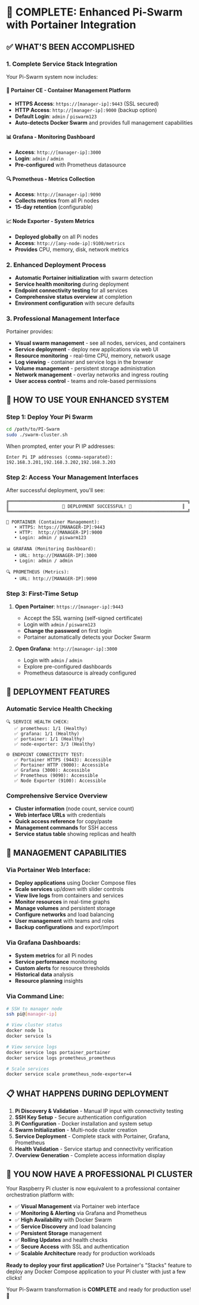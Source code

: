 # 🎉 COMPLETE: Enhanced Pi-Swarm with Portainer Integration

## ✅ **WHAT'S BEEN ACCOMPLISHED**

### **1. Complete Service Stack Integration**
Your Pi-Swarm system now includes:

#### **🐳 Portainer CE** - Container Management Platform
- **HTTPS Access**: `https://[manager-ip]:9443` (SSL secured)
- **HTTP Access**: `http://[manager-ip]:9000` (backup option)
- **Default Login**: `admin` / `piswarm123`
- **Auto-detects Docker Swarm** and provides full management capabilities

#### **📊 Grafana** - Monitoring Dashboard
- **Access**: `http://[manager-ip]:3000`
- **Login**: `admin` / `admin`
- **Pre-configured** with Prometheus datasource

#### **🔍 Prometheus** - Metrics Collection
- **Access**: `http://[manager-ip]:9090`
- **Collects metrics** from all Pi nodes
- **15-day retention** (configurable)

#### **📈 Node Exporter** - System Metrics
- **Deployed globally** on all Pi nodes
- **Access**: `http://[any-node-ip]:9100/metrics`
- **Provides** CPU, memory, disk, network metrics

### **2. Enhanced Deployment Process**
- **Automatic Portainer initialization** with swarm detection
- **Service health monitoring** during deployment
- **Endpoint connectivity testing** for all services
- **Comprehensive status overview** at completion
- **Environment configuration** with secure defaults

### **3. Professional Management Interface**
Portainer provides:
- **Visual swarm management** - see all nodes, services, and containers
- **Service deployment** - deploy new applications via web UI
- **Resource monitoring** - real-time CPU, memory, network usage
- **Log viewing** - container and service logs in the browser
- **Volume management** - persistent storage administration
- **Network management** - overlay networks and ingress routing
- **User access control** - teams and role-based permissions

## 🚀 **HOW TO USE YOUR ENHANCED SYSTEM**

### **Step 1: Deploy Your Pi Swarm**
```bash
cd /path/to/PI-Swarm
sudo ./swarm-cluster.sh
```

When prompted, enter your Pi IP addresses:
```
Enter Pi IP addresses (comma-separated): 192.168.3.201,192.168.3.202,192.168.3.203
```

### **Step 2: Access Your Management Interfaces**

After successful deployment, you'll see:
```
╔═══════════════════════════════════════════════════════════════════╗
║                    🎉 DEPLOYMENT SUCCESSFUL! 🎉                   ║
╚═══════════════════════════════════════════════════════════════════╝

🐳 PORTAINER (Container Management):
   • HTTPS: https://[MANAGER-IP]:9443
   • HTTP:  http://[MANAGER-IP]:9000
   • Login: admin / piswarm123

📊 GRAFANA (Monitoring Dashboard):
   • URL: http://[MANAGER-IP]:3000
   • Login: admin / admin

🔍 PROMETHEUS (Metrics):
   • URL: http://[MANAGER-IP]:9090
```

### **Step 3: First-Time Setup**

1. **Open Portainer**: `https://[manager-ip]:9443`
   - Accept the SSL warning (self-signed certificate)
   - Login with `admin` / `piswarm123`
   - **Change the password** on first login
   - Portainer automatically detects your Docker Swarm

2. **Open Grafana**: `http://[manager-ip]:3000`
   - Login with `admin` / `admin`
   - Explore pre-configured dashboards
   - Prometheus datasource is already configured

## 🎯 **DEPLOYMENT FEATURES**

### **Automatic Service Health Checking**
```
🔍 SERVICE HEALTH CHECK:
   ✅ prometheus: 1/1 (Healthy)
   ✅ grafana: 1/1 (Healthy)
   ✅ portainer: 1/1 (Healthy)
   ✅ node-exporter: 3/3 (Healthy)

🌐 ENDPOINT CONNECTIVITY TEST:
   ✅ Portainer HTTPS (9443): Accessible
   ✅ Portainer HTTP (9000): Accessible
   ✅ Grafana (3000): Accessible
   ✅ Prometheus (9090): Accessible
   ✅ Node Exporter (9100): Accessible
```

### **Comprehensive Service Overview**
- **Cluster information** (node count, service count)
- **Web interface URLs** with credentials
- **Quick access reference** for copy/paste
- **Management commands** for SSH access
- **Service status table** showing replicas and health

## 🔧 **MANAGEMENT CAPABILITIES**

### **Via Portainer Web Interface:**
- **Deploy applications** using Docker Compose files
- **Scale services** up/down with slider controls
- **View live logs** from containers and services
- **Monitor resources** in real-time graphs
- **Manage volumes** and persistent storage
- **Configure networks** and load balancing
- **User management** with teams and roles
- **Backup configurations** and export/import

### **Via Grafana Dashboards:**
- **System metrics** for all Pi nodes
- **Service performance** monitoring
- **Custom alerts** for resource thresholds
- **Historical data** analysis
- **Resource planning** insights

### **Via Command Line:**
```bash
# SSH to manager node
ssh pi@[manager-ip]

# View cluster status
docker node ls
docker service ls

# View service logs
docker service logs portainer_portainer
docker service logs prometheus_prometheus

# Scale services
docker service scale prometheus_node-exporter=4
```

## 📋 **WHAT HAPPENS DURING DEPLOYMENT**

1. **Pi Discovery & Validation** - Manual IP input with connectivity testing
2. **SSH Key Setup** - Secure authentication configuration
3. **Pi Configuration** - Docker installation and system setup
4. **Swarm Initialization** - Multi-node cluster creation
5. **Service Deployment** - Complete stack with Portainer, Grafana, Prometheus
6. **Health Validation** - Service startup and connectivity verification
7. **Overview Generation** - Complete access information display

## 🎉 **YOU NOW HAVE A PROFESSIONAL PI CLUSTER**

Your Raspberry Pi cluster is now equivalent to a professional container orchestration platform with:

- ✅ **Visual Management** via Portainer web interface
- ✅ **Monitoring & Alerting** via Grafana and Prometheus
- ✅ **High Availability** with Docker Swarm
- ✅ **Service Discovery** and load balancing
- ✅ **Persistent Storage** management
- ✅ **Rolling Updates** and health checks
- ✅ **Secure Access** with SSL and authentication
- ✅ **Scalable Architecture** ready for production workloads

**Ready to deploy your first application?** Use Portainer's "Stacks" feature to deploy any Docker Compose application to your Pi cluster with just a few clicks!

Your Pi-Swarm transformation is **COMPLETE** and ready for production use! 🚀
